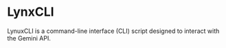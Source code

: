 # LynxCLI
LynuxCLI is a command-line interface (CLI) script designed to interact with the Gemini API. 
